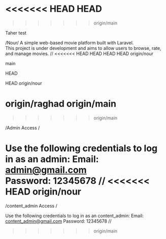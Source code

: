 <<<<<<< HEAD
 HEAD
=======

>>>>>>> origin/main

Taher test

/Nour/
A simple web-based movie platform built with Laravel.  
This project is under development and aims to allow users to browse, rate, and manage movies.
//
<<<<<<< HEAD
 HEAD
 HEAD
 HEAD
 origin/nour

 main

 HEAD

 HEAD
 origin/nour

 origin/raghad
 origin/main
=======

>>>>>>> origin/main

/Admin Access /

Use the following credentials to log in as an admin:
Email: admin@gmail.com  
Password: 12345678
//
<<<<<<< HEAD
 origin/nour
=======

/content_admin Access /

Use the following credentials to log in as an content_admin:
Email: content_admin@gmail.com
Password: 12345678
//
>>>>>>> origin/main

